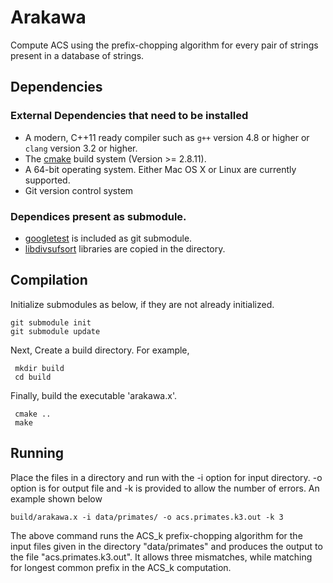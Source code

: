 # Arakawa

Compute ACS using the prefix-chopping algorithm for every pair of strings present in a database of strings.

## Dependencies
### External Dependencies that need to be installed
* A modern, C++11 ready compiler such as `g++` version 4.8 or higher or `clang` version 3.2 or higher.
* The [cmake](www.cmake.org) build system (Version >= 2.8.11).
* A 64-bit operating system. Either Mac OS X or Linux are currently supported.
* Git version control system

### Dependices present as submodule.
* [googletest](https://code.google.com/p/googletest/) is included as git submodule.
* [libdivsufsort](http://github.com/stxxl/stxxl) libraries are copied in the directory.

## Compilation

Initialize submodules as below, if they are not already initialized.

    git submodule init
    git submodule update

Next, Create a build directory. For example,

     mkdir build
     cd build

Finally, build the executable 'arakawa.x'.

     cmake ..
     make

## Running

Place the files in a directory and run with the -i option for input directory. -o option is for output file and -k is provided to allow the number of errors.
An example shown below

    build/arakawa.x -i data/primates/ -o acs.primates.k3.out -k 3

The above command runs the ACS_k prefix-chopping algorithm for the input
files given in the directory "data/primates" and produces the output to
the file "acs.primates.k3.out". It allows three mismatches, while
matching for longest common prefix in the ACS_k computation.
